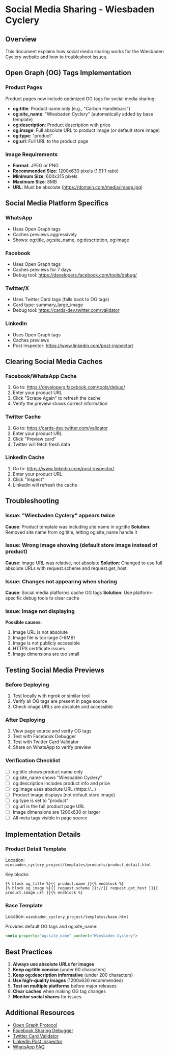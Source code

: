 # Social Media Sharing - Wiesbaden Cyclery

## Overview
This document explains how social media sharing works for the Wiesbaden Cyclery website and how to troubleshoot issues.

## Open Graph (OG) Tags Implementation

### Product Pages
Product pages now include optimized OG tags for social media sharing:

- **og:title**: Product name only (e.g., "Carbon Handlebars")
- **og:site_name**: "Wiesbaden Cyclery" (automatically added by base template)
- **og:description**: Product description with price
- **og:image**: Full absolute URL to product image (or default store image)
- **og:type**: "product"
- **og:url**: Full URL to the product page

### Image Requirements
- **Format**: JPEG or PNG
- **Recommended Size**: 1200x630 pixels (1.91:1 ratio)
- **Minimum Size**: 600x315 pixels
- **Maximum Size**: 8MB
- **URL**: Must be absolute (https://domain.com/media/image.jpg)

## Social Media Platform Specifics

### WhatsApp
- Uses Open Graph tags
- Caches previews aggressively
- Shows: og:title, og:site_name, og:description, og:image

### Facebook
- Uses Open Graph tags
- Caches previews for 7 days
- Debug tool: https://developers.facebook.com/tools/debug/

### Twitter/X
- Uses Twitter Card tags (falls back to OG tags)
- Card type: summary_large_image
- Debug tool: https://cards-dev.twitter.com/validator

### LinkedIn
- Uses Open Graph tags
- Caches previews
- Post Inspector: https://www.linkedin.com/post-inspector/

## Clearing Social Media Caches

### Facebook/WhatsApp Cache
1. Go to: https://developers.facebook.com/tools/debug/
2. Enter your product URL
3. Click "Scrape Again" to refresh the cache
4. Verify the preview shows correct information

### Twitter Cache
1. Go to: https://cards-dev.twitter.com/validator
2. Enter your product URL
3. Click "Preview card"
4. Twitter will fetch fresh data

### LinkedIn Cache
1. Go to: https://www.linkedin.com/post-inspector/
2. Enter your product URL
3. Click "Inspect"
4. LinkedIn will refresh the cache

## Troubleshooting

### Issue: "Wiesbaden Cyclery" appears twice
**Cause**: Product template was including site name in og:title
**Solution**: Removed site name from og:title, letting og:site_name handle it

### Issue: Wrong image showing (default store image instead of product)
**Cause**: Image URL was relative, not absolute
**Solution**: Changed to use full absolute URLs with request.scheme and request.get_host

### Issue: Changes not appearing when sharing
**Cause**: Social media platforms cache OG tags
**Solution**: Use platform-specific debug tools to clear cache

### Issue: Image not displaying
**Possible causes**:
1. Image URL is not absolute
2. Image file is too large (>8MB)
3. Image is not publicly accessible
4. HTTPS certificate issues
5. Image dimensions are too small

## Testing Social Media Previews

### Before Deploying
1. Test locally with ngrok or similar tool
2. Verify all OG tags are present in page source
3. Check image URLs are absolute and accessible

### After Deploying
1. View page source and verify OG tags
2. Test with Facebook Debugger
3. Test with Twitter Card Validator
4. Share on WhatsApp to verify preview

### Verification Checklist
- [ ] og:title shows product name only
- [ ] og:site_name shows "Wiesbaden Cyclery"
- [ ] og:description includes product info and price
- [ ] og:image uses absolute URL (https://...)
- [ ] Product image displays (not default store image)
- [ ] og:type is set to "product"
- [ ] og:url is the full product page URL
- [ ] Image dimensions are 1200x630 or larger
- [ ] All meta tags visible in page source

## Implementation Details

### Product Detail Template
Location: `wiesbaden_cyclery_project/templates/products/product_detail.html`

Key blocks:
```django
{% block og_title %}{{ product.name }}{% endblock %}
{% block og_image %}{{ request.scheme }}://{{ request.get_host }}{{ product.image.url }}{% endblock %}
```

### Base Template
Location: `wiesbaden_cyclery_project/templates/base.html`

Provides default OG tags and og:site_name:
```html
<meta property="og:site_name" content="Wiesbaden Cyclery">
```

## Best Practices

1. **Always use absolute URLs for images**
2. **Keep og:title concise** (under 60 characters)
3. **Keep og:description informative** (under 200 characters)
4. **Use high-quality images** (1200x630 recommended)
5. **Test on multiple platforms** before major releases
6. **Clear caches** when making OG tag changes
7. **Monitor social shares** for issues

## Additional Resources

- [Open Graph Protocol](https://ogp.me/)
- [Facebook Sharing Debugger](https://developers.facebook.com/tools/debug/)
- [Twitter Card Validator](https://cards-dev.twitter.com/validator)
- [LinkedIn Post Inspector](https://www.linkedin.com/post-inspector/)
- [WhatsApp FAQ](https://faq.whatsapp.com/general/how-to-preview-links)
